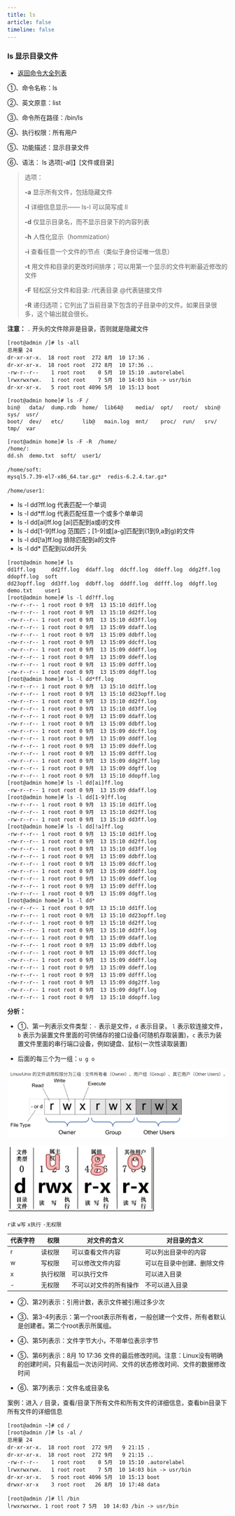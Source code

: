 ```yaml
---
title: ls
article: false
timeline: false
---
```

### ls 显示目录文件

- [返回命令大全列表](../command.md#文件管理)

①、命令名称：ls

②、英文原意：list

③、命令所在路径：/bin/ls

④、执行权限：所有用户

⑤、功能描述：显示目录文件

⑥、语法： ls 选项[-al]】[文件或目录]

> 选项：
>
> **-a** 显示所有文件，包括隐藏文件
>
> **-l** 详细信息显示—— ls-l 可以简写成 ll
>
> **-d** 仅显示目录名，而不显示目录下的内容列表
>
> **-h** 人性化显示（hommization）
>
> **-i** 查看任意一个文件的i节点（类似于身份证唯一信息）
>
> **-t** 用文件和目录的更改时间排序；可以用第一个显示的文件判断最近修改的文件
>
> **-F** 轻松区分文件和目录: /代表目录 @代表链接文件
>
> **-R** 递归选项；它列出了当前目录下包含的子目录中的文件。如果目录很多，这个输出就会很长。
>

**注意：** `.` 开头的文件除非是目录，否则就是隐藏文件

```shell
[root@admin /]# ls -all
总用量 24
dr-xr-xr-x.  18 root root  272 8月  10 17:36 .
dr-xr-xr-x.  18 root root  272 8月  10 17:36 ..
-rw-r--r--    1 root root    0 5月  10 15:10 .autorelabel
lrwxrwxrwx.   1 root root    7 5月  10 14:03 bin -> usr/bin
dr-xr-xr-x.   5 root root 4096 5月  10 15:13 boot
```

```shell
[root@admin home]# ls -F /
bin@   data/  dump.rdb  home/  lib64@    media/  opt/   root/  sbin@  sys/  usr/
boot/  dev/   etc/      lib@   main.log  mnt/    proc/  run/   srv/   tmp/  var
```

```shell
[root@admin home]# ls -F -R  /home/
/home/:
dd.sh  demo.txt  soft/  user1/

/home/soft:
mysql5.7.39-el7-x86_64.tar.gz*  redis-6.2.4.tar.gz*

/home/user1:
```

- ls -l dd?ff.log     代表匹配一个单词
- ls -l dd*ff.log     代表匹配任意一个或多个单单词
- ls -l dd[ai]ff.log  [ai]匹配到a或i的文件
- ls -l dd[1-9]ff.log 范围匹；[1-9]或[a-g]匹配到(1到9,a到g)的文件
- ls -l dd[!a]ff.log  排除匹配到a的文件
- ls -l dd*       匹配到以dd开头

```shell
[root@admin home]# ls
dd1ff.log     dd2ff.log  ddaff.log  ddcff.log  ddeff.log  ddg2ff.log  ddopff.log  soft
dd23opff.log  dd3ff.log  ddbff.log  dddff.log  ddfff.log  ddgff.log   demo.txt    user1
[root@admin home]# ls -l dd?ff.log
-rw-r--r-- 1 root root 0 9月  13 15:10 dd1ff.log
-rw-r--r-- 1 root root 0 9月  13 15:10 dd2ff.log
-rw-r--r-- 1 root root 0 9月  13 15:10 dd3ff.log
-rw-r--r-- 1 root root 0 9月  13 15:09 ddaff.log
-rw-r--r-- 1 root root 0 9月  13 15:09 ddbff.log
-rw-r--r-- 1 root root 0 9月  13 15:09 ddcff.log
-rw-r--r-- 1 root root 0 9月  13 15:09 dddff.log
-rw-r--r-- 1 root root 0 9月  13 15:09 ddeff.log
-rw-r--r-- 1 root root 0 9月  13 15:09 ddfff.log
-rw-r--r-- 1 root root 0 9月  13 15:09 ddgff.log
[root@admin home]# ls -l dd*ff.log
-rw-r--r-- 1 root root 0 9月  13 15:10 dd1ff.log
-rw-r--r-- 1 root root 0 9月  13 15:10 dd23opff.log
-rw-r--r-- 1 root root 0 9月  13 15:10 dd2ff.log
-rw-r--r-- 1 root root 0 9月  13 15:10 dd3ff.log
-rw-r--r-- 1 root root 0 9月  13 15:09 ddaff.log
-rw-r--r-- 1 root root 0 9月  13 15:09 ddbff.log
-rw-r--r-- 1 root root 0 9月  13 15:09 ddcff.log
-rw-r--r-- 1 root root 0 9月  13 15:09 dddff.log
-rw-r--r-- 1 root root 0 9月  13 15:09 ddeff.log
-rw-r--r-- 1 root root 0 9月  13 15:09 ddfff.log
-rw-r--r-- 1 root root 0 9月  13 15:09 ddg2ff.log
-rw-r--r-- 1 root root 0 9月  13 15:09 ddgff.log
-rw-r--r-- 1 root root 0 9月  13 15:10 ddopff.log
[root@admin home]# ls -l dd[ai]ff.log
-rw-r--r-- 1 root root 0 9月  13 15:09 ddaff.log
[root@admin home]# ls -l dd[1-9]ff.log
-rw-r--r-- 1 root root 0 9月  13 15:10 dd1ff.log
-rw-r--r-- 1 root root 0 9月  13 15:10 dd2ff.log
-rw-r--r-- 1 root root 0 9月  13 15:10 dd3ff.log
[root@admin home]# ls -l dd[!a]ff.log
-rw-r--r-- 1 root root 0 9月  13 15:10 dd1ff.log
-rw-r--r-- 1 root root 0 9月  13 15:10 dd2ff.log
-rw-r--r-- 1 root root 0 9月  13 15:10 dd3ff.log
-rw-r--r-- 1 root root 0 9月  13 15:09 ddbff.log
-rw-r--r-- 1 root root 0 9月  13 15:09 ddcff.log
-rw-r--r-- 1 root root 0 9月  13 15:09 dddff.log
-rw-r--r-- 1 root root 0 9月  13 15:09 ddeff.log
-rw-r--r-- 1 root root 0 9月  13 15:09 ddfff.log
-rw-r--r-- 1 root root 0 9月  13 15:09 ddgff.log
[root@admin home]# ls -l dd*
-rw-r--r-- 1 root root 0 9月  13 15:10 dd1ff.log
-rw-r--r-- 1 root root 0 9月  13 15:10 dd23opff.log
-rw-r--r-- 1 root root 0 9月  13 15:10 dd2ff.log
-rw-r--r-- 1 root root 0 9月  13 15:10 dd3ff.log
-rw-r--r-- 1 root root 0 9月  13 15:09 ddaff.log
-rw-r--r-- 1 root root 0 9月  13 15:09 ddbff.log
-rw-r--r-- 1 root root 0 9月  13 15:09 ddcff.log
-rw-r--r-- 1 root root 0 9月  13 15:09 dddff.log
-rw-r--r-- 1 root root 0 9月  13 15:09 ddeff.log
-rw-r--r-- 1 root root 0 9月  13 15:09 ddfff.log
-rw-r--r-- 1 root root 0 9月  13 15:09 ddg2ff.log
-rw-r--r-- 1 root root 0 9月  13 15:09 ddgff.log
-rw-r--r-- 1 root root 0 9月  13 15:10 ddopff.log
```

**分析：**

- ①、第一列表示文件类型：`-` 表示是文件，`d` 表示目录， `l` 表示软连接文件，`b` 表示为装置文件里面的可供储存的接口设备(可随机存取装置)，`c` 表示为装置文件里面的串行端口设备，例如键盘、鼠标(一次性读取装置)

- 后面的每三个为一组：`u g o`

![](./ls.assets/true-img2.png)

![](./ls.assets/true-image-20220913105720580.png)

  `r读` `w写` `x执行` `-无权限`

| 代表字符 | 权限   | 对文件的含义      | 对目录的含义        |
|------|------|-------------|---------------|
| r    | 读权限  | 可以查看文件内容    | 可以列出目录中的内容    |
| w    | 写权限  | 可以修改文件内容    | 可以在目录中创建、删除文件 |
| x    | 执行权限 | 可以执行文件      | 可以进入目录        |
| -    | 无权限  | 不可以对文件的所有操作 | 不可以进入目录       |

- ②、第2列表示：引用计数，表示文件被引用过多少次

- ③、第3-4列表示：第一个root表示所有者，一般创建一个文件，所有者默认是创建者。第二个root表示所属组。

- ④、第5列表示：文件字节大小，不带单位表示字节

- ⑤、第6列表示：8月 10 17:36 文件的最后修改时间。注意：Linux没有明确的创建时间，只有最后一次访问时间、文件的状态修改时间、文件的数据修改时间

- ⑥、第7列表示：文件名或目录名

案例：进入 `/` 目录，查看/目录下所有文件和所有文件的详细信息，查看bin目录下所有文件的详细信息

```shell
[root@admin ~]# cd /
[root@admin /]# ls -al /
总用量 24
dr-xr-xr-x.  18 root root  272 9月   9 21:15 .
dr-xr-xr-x.  18 root root  272 9月   9 21:15 ..
-rw-r--r--    1 root root    0 5月  10 15:10 .autorelabel
lrwxrwxrwx.   1 root root    7 5月  10 14:03 bin -> usr/bin
dr-xr-xr-x.   5 root root 4096 5月  10 15:13 boot
drwxr-xr-x    3 root root   26 8月  10 17:48 data

[root@admin /]# ll /bin
lrwxrwxrwx. 1 root root 7 5月  10 14:03 /bin -> usr/bin
```

